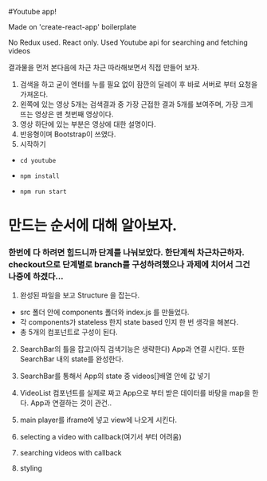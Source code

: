 #Youtube app!

Made on 'create-react-app' boilerplate

No Redux used. React only.
Used Youtube api for searching and fetching videos

결과물을 먼저 본다음에 차근 차근 따라해보면서 직접 만들어 보자.


1. 검색을 하고 굳이 엔터를 누를 필요 없이 잠깐의 딜레이 후 바로 서버로 부터 요청을 가져온다.
2. 왼쪽에 있는 영상 5개는 검색결과 중 가장 근접한 결과 5개를 보여주며, 가장 크게 뜨는 영상은 맨 첫번째 영상이다.
3. 영상 하단에 있는 부분은 영상에 대한 설명이다.
4. 반응형이며 Bootstrap이 쓰였다.
5. 시작하기

- `cd youtube`

- `npm install`

- `npm run start`

# 만드는 순서에 대해 알아보자.
### 한번에 다 하려면 힘드니까 단계를 나눠보았다. 한단계씩 차근차근하자. checkout으로 단계별로 branch를 구성하려했으나 과제에 치어서 그건 나중에 하겠다...

1. 완성된 파일을 보고 Structure 을 잡는다.
 - src 폴더 안에 components 폴더와 index.js 를 만들었다.
 - 각 components가 stateless 한지 state based 인지 한 번 생각을 해본다.
 - 총 5개의 컴포넌트로 구성이 된다.

2. SearchBar의 틀을 잡고(아직 검색기능은 생략한다) App과 연결 시킨다. 또한 SearchBar 내의 state를 완성한다.

3. SearchBar를 통해서 App의 state 중 videos[]배열 안에 값 넣기

4. VideoList 컴포넌트를 실제로 짜고 App으로 부터 받은 데이터를 바탕을 map을 한다. App과 연결하는 것이 관건..

5. main player를 iframe에 넣고 view에 나오게 시킨다.

6. selecting a video with callback(여기서 부터 어려움)

7. searching videos with callback

8. styling
